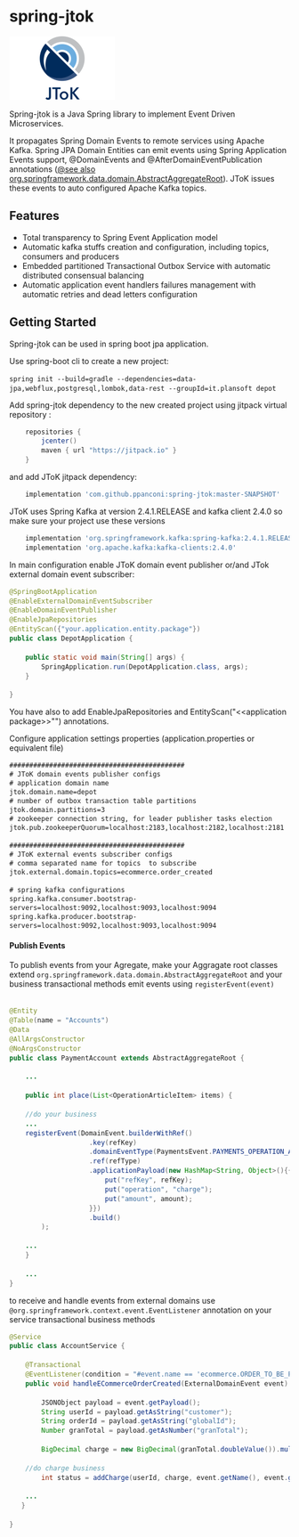 # spring-jtok

![JToK](jtok.png?raw=true "JToK")

Spring-jtok is a Java Spring library to implement Event Driven Microservices. 

It propagates Spring Domain Events to remote services using Apache Kafka. 
Spring JPA Domain Entities can emit events using Spring Application Events 
support, @DomainEvents and @AfterDomainEventPublication annotations 
([@see also org.springframework.data.domain.AbstractAggregateRoot](https://docs.spring.io/spring-data/commons/docs/current/api/org/springframework/data/domain/AbstractAggregateRoot.html)). 
JToK issues these events to auto configured Apache Kafka topics.

## Features 
 - Total transparency to Spring Event Application model 
 - Automatic kafka stuffs creation and configuration, including topics, consumers and producers
 - Embedded partitioned Transactional Outbox Service with automatic distributed consensual balancing
 - Automatic application event handlers failures management with automatic retries and dead letters configuration

## Getting Started
Spring-jtok can be used in spring boot jpa application.

Use spring-boot cli to create a new project:

`spring init --build=gradle --dependencies=data-jpa,webflux,postgresql,lombok,data-rest --groupId=it.plansoft depot` 

Add spring-jtok dependency to the new created project using jitpack virtual repository :

```groovy
    repositories {
        jcenter()
        maven { url "https://jitpack.io" }
    }
```

and add JToK jitpack dependency:

```groovy
    implementation 'com.github.ppanconi:spring-jtok:master-SNAPSHOT'
```

JToK uses Spring Kafka at version 2.4.1.RELEASE and kafka client 2.4.0 so make sure
your project use these versions

```groovy
    implementation 'org.springframework.kafka:spring-kafka:2.4.1.RELEASE'
    implementation 'org.apache.kafka:kafka-clients:2.4.0'
```

In main configuration enable JToK domain event publisher or/and
JTok external domain event subscriber:

```java
@SpringBootApplication
@EnableExternalDomainEventSubscriber
@EnableDomainEventPublisher
@EnableJpaRepositories
@EntityScan({"your.application.entity.package"})
public class DepotApplication {

	public static void main(String[] args) {
		SpringApplication.run(DepotApplication.class, args);
	}

}

``` 

You have also to add EnableJpaRepositories and EntityScan("\<\<application package\>\>"") annotations.

Configure application settings properties (application.properties or equivalent file)

```properties
############################################
# JToK domain events publisher configs
# application domain name
jtok.domain.name=depot
# number of outbox transaction table partitions
jtok.domain.partitions=3 
# zookeeper connection string, for leader publisher tasks election
jtok.pub.zookeeperQuorum=localhost:2183,localhost:2182,localhost:2181

############################################
# JToK external events subscriber configs
# comma separated name for topics  to subscribe
jtok.external.domain.topics=ecommerce.order_created

# spring kafka configurations
spring.kafka.consumer.bootstrap-servers=localhost:9092,localhost:9093,localhost:9094
spring.kafka.producer.bootstrap-servers=localhost:9092,localhost:9093,localhost:9094

```

#### Publish Events

To publish events from your Agregate, make your Aggragate root classes extend 
`org.springframework.data.domain.AbstractAggregateRoot` and your business transactional 
methods emit events using `registerEvent(event)`

```java

@Entity
@Table(name = "Accounts")
@Data
@AllArgsConstructor
@NoArgsConstructor
public class PaymentAccount extends AbstractAggregateRoot {

    ...
	
    public int place(List<OperationArticleItem> items) {

	//do your business
	...
	registerEvent(DomainEvent.builderWithRef()
                    .key(refKey)
                    .domainEventType(PaymentsEvent.PAYMENTS_OPERATION_ADDED)
                    .ref(refType)
                    .applicationPayload(new HashMap<String, Object>(){{
                        put("refKey", refKey);
                        put("operation", "charge");
                        put("amount", amount);
                    }})
                    .build()
        );    
	
	...
    }
    
    ...
}
```

to receive and handle events from external domains use 
`@org.springframework.context.event.EventListener` 
annotation on your service transactional business methods

```java
@Service
public class AccountService {

    @Transactional
    @EventListener(condition = "#event.name == 'ecommerce.ORDER_TO_BE_PAYED'")
    public void handleECommerceOrderCreated(ExternalDomainEvent event) {

        JSONObject payload = event.getPayload();
        String userId = payload.getAsString("customer");
        String orderId = payload.getAsString("globalId");
        Number granTotal = payload.getAsNumber("granTotal");

        BigDecimal charge = new BigDecimal(granTotal.doubleValue()).multiply(new BigDecimal("-1.00"));

	//do charge business
        int status = addCharge(userId, charge, event.getName(), event.getId(), orderId);
	
	...
   }

}

```
